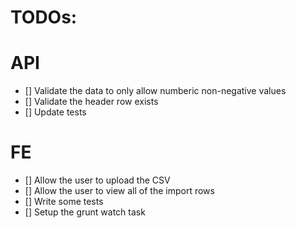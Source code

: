 # TODOs:

# API
- [] Validate the data to only allow numberic non-negative values
- [] Validate the header row exists
- [] Update tests
# FE
- [] Allow the user to upload the CSV
- [] Allow the user to view all of the import rows
- [] Write some tests
- [] Setup the grunt watch task